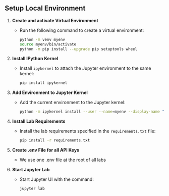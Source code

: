 ## Setup Local Environment 

1. **Create and activate Virtual Environment**
   - Run the following command to create a virtual environment:
     ```sh
     python -m venv myenv  
     source myenv/bin/activate  
     python -m pip install --upgrade pip setuptools wheel
     ```
2. **Install IPython Kernel**
    - Install `ipykernel` to attach the Jupyter environment to the same kernel:
      ```sh
      pip install ipykernel 
      ```

4. **Add Environment to Jupyter Kernel**
    - Add the current environment to the Jupyter kernel:
      ```sh
      python -m ipykernel install --user --name=myenv --display-name "My env"
      ```

5. **Install Lab Requirements**
   - Install the lab requirements specified in the `requirements.txt` file:
     ```sh
     pip install -r requirements.txt
     ```
6. **Create .env File for all API Keys**
    - We use one .env file at the root of all labs
   
7. **Start Jupyter Lab**
   - Start Jupyter UI with the command:
     ```sh
     jupyter lab
     ```


